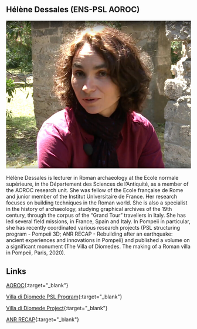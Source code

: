 ## Hélène Dessales (ENS-PSL AOROC)

![HeleneD](images/HeleneD.jpg)


Hélène Dessales is lecturer in Roman archaeology at the Ecole normale supérieure, in the Département des Sciences de l’Antiquité, as a member of the AOROC research unit. She was fellow of the Ecole française de Rome and junior member of the Institut Universitaire de France. Her research focuses on building techniques in the Roman world. She is also a specialist in the history of archaeology, studying graphical archives of the 19th century, through the corpus of the “Grand Tour” travellers in Italy. She has led several field missions, in France, Spain and Italy. In Pompeii in particular, she has recently coordinated various research projects (PSL structuring program - Pompeii 3D; ANR RECAP - Rebuilding after an earthquake: ancient experiences and innovations in Pompeii) and published a volume on a significant monument (The Villa of Diomedes. The making of a Roman villa in Pompeii, Paris, 2020). 


Links
-

[AOROC](http://www.archeo.ens.fr/?lang=fr){:target="_blank"} 

[Villa di Diomede PSL Program](https://explore.psl.eu/fr/decouvrir/focus/villa-de-diomede-pompei-la-fabrique-dune-villa-romaine){:target="_blank"}

[Villa di Diomede Project](http://villadiomede.huma-num.fr/3dproject/?lang=fr){:target="_blank"}

[ANR RECAP](http://recap.huma-num.fr/webpublic/?lang=fr){:target="_blank"}




